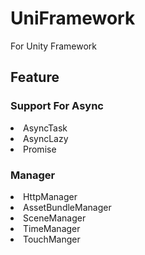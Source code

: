 # UniFramework
For Unity Framework 


## Feature 
### Support For Async
<li>AsyncTask</li>
<li>AsyncLazy</li>
<li>Promise</li>



### Manager 
<li>HttpManager</li> 
<li>AssetBundleManager</li>
<li>SceneManager</li>
<li>TimeManager</li>
<li>TouchManger</li>

